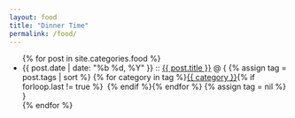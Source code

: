 ```yaml
---
layout: food
title: "Dinner Time"
permalink: /food/
---
```


<ul class="posts">
    {% for post in site.categories.food %}
        <li>
            <span class="post-date">{{ post.date | date: "%b %d, %Y" }}</span>
            ::
            <a class="post-link" href="{{ post.url }}">{{ post.title }}</a>
            @ {
            {% assign tag = post.tags | sort %}
            {% for category in tag %}<span><a href="{{ site.baseurl }}categories/#{{ category }}" class="reserved">{{ category }}</a>{% if forloop.last != true %}<code>&nbsp;</code>{% endif %}</span>{% endfor %}
            {% assign tag = nil %}
            }
        </li>
    {% endfor %}
</ul>
